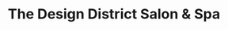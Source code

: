 ---
title: "The Design District Salon & Spa"
url: /wichita/the-design-district-salon-and-spa/
shop: beauty
---